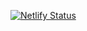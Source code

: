 [![Netlify Status](https://api.netlify.com/api/v1/badges/42a00ee2-3b74-420f-a8a6-d4f189da13de/deploy-status)](https://app.netlify.com/sites/sanchalika/deploys)
